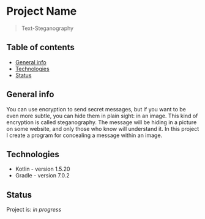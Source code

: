 # Project Name
> Text-Steganography

## Table of contents
* [General info](#general-info)
* [Technologies](#technologies)
* [Status](#status)

## General info
You can use encryption to send secret messages, but if you want to be even more subtle, you can hide them in plain sight: in an image. This kind of encryption is called steganography. The message will be hiding in a picture on some website, and only those who know will understand it. In this project I create a program for concealing a message within an image.

## Technologies
* Kotlin - version 1.5.20
* Gradle - version 7.0.2

## Status
Project is: _in progress_